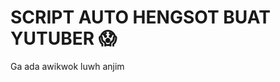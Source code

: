 # SCRIPT AUTO HENGSOT BUAT YUTUBER 😱
Ga ada awikwok luwh anjim 
<!-- https://neoxr-api.herokuapp.com': 'yntkts',
  'https://api.xteam.xyz': 'apikeyaine',
  'https://melcanz.com': 'elaina',
  'https://api.lolhuman.xyz': 'Deffbotz',
  'https://zahirr-web.herokuapp.com': 'zahirgans',
  'https://api.zeks.me': 'apivinz',
  'https://pencarikode.xyz': 'pais',
  'https://hardianto.xyz': 'hardianto',
  'https://leyscoders-api.herokuapp.com': 'dappakntlll' -->
